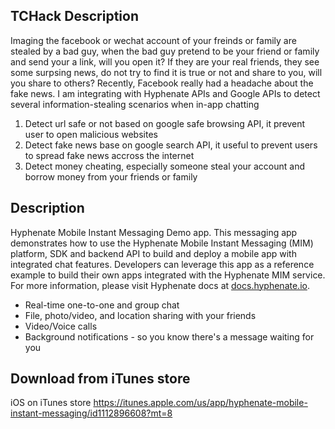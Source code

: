 ## TCHack Description
Imaging the facebook or wechat account of your freinds or family are stealed by a bad guy, when the bad guy pretend to be your friend or family and send your a link, will you open it? If they are your real friends, they see some surpsing news, do not try to find it is true or not and share to you, will you share to others? Recently, Facebook really had a headache about the fake news. I am integrating with Hyphenate APIs and Google APIs to detect several information-stealing scenarios when in-app chatting
1. Detect url safe or not based on google safe browsing API, it prevent user to open malicious websites
2. Detect fake news base on google search API, it useful to prevent users to spread fake news accross the internet
3. Detect money cheating, especially someone steal your account and borrow money from your friends or family

## Description
Hyphenate Mobile Instant Messaging Demo app. This messaging app demonstrates how to use the Hyphenate Mobile Instant Messaging (MIM) platform, SDK and backend API to build and deploy a mobile app with integrated chat features. Developers can leverage this app as a reference example to build their own apps integrated with the Hyphenate MIM service. 
For more information, please visit Hyphenate docs at [docs.hyphenate.io](https://docs.hyphenate.io).

- Real-time one-to-one and group chat
- File, photo/video, and location sharing with your friends
- Video/Voice calls
- Background notifications - so you know there's a message waiting for you

## Download from iTunes store
iOS on iTunes store https://itunes.apple.com/us/app/hyphenate-mobile-instant-messaging/id1112896608?mt=8
